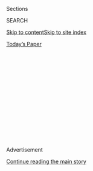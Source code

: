 <div id="app">

<div>

<div>

<div>

<div class="NYTAppHideMasthead css-1q2w90k e1suatyy0">

<div class="section css-ui9rw0 e1suatyy2">

<div class="css-eph4ug er09x8g0">

<div class="css-6n7j50">

</div>

<span class="css-1dv1kvn">Sections</span>

<div class="css-10488qs">

<span class="css-1dv1kvn">SEARCH</span>

</div>

[Skip to content](#site-content)[Skip to site index](#site-index)

</div>

<div class="css-10698na e1huz5gh0">

</div>

</div>

<div id="masthead-bar-one" class="section hasLinks css-15hmgas e1csuq9d3">

<div class="css-uqyvli e1csuq9d0">

</div>

<div class="css-1uqjmks e1csuq9d1">

</div>

<div class="css-9e9ivx">

[](https://myaccount.nytimes.com/auth/login?response_type=cookie&client_id=vi)

</div>

<div class="css-1bvtpon e1csuq9d2">

[Today’s Paper](https://www.nytimes.com/section/todayspaper)

</div>

</div>

</div>

</div>

<div data-aria-hidden="false">

<div id="site-content" role="main">

<div>

<div class="css-1aor85t" style="opacity:0.000000001;z-index:-1;visibility:hidden">

<div class="css-1hqnpie">

<div class="css-epjblv">

<span class="css-17xtcya">[Opinion](/section/opinion)</span><span class="css-x15j1o">|</span><span class="css-fwqvlz">Roger
Cohen: The Outcry Over ‘Both Sides’ Journalism</span>

</div>

<div class="css-k008qs">

<div class="css-1iwv8en">

<span class="css-18z7m18"></span>

<div>

</div>

</div>

<span class="css-1n6z4y">https://nyti.ms/37peyS8</span>

<div class="css-1705lsu">

<div class="css-4xjgmj">

<div class="css-4skfbu" role="toolbar" data-aria-label="Social Media Share buttons, Save button, and Comments Panel with current comment count" data-testid="share-tools">

  - 
  - 
  - 
  - 
    
    <div class="css-6n7j50">
    
    </div>

  - 
  - 

</div>

</div>

</div>

</div>

</div>

</div>

<div id="NYT_TOP_BANNER_REGION" class="css-13pd83m">

</div>

<div id="top-wrapper" class="css-1sy8kpn">

<div id="top-slug" class="css-l9onyx">

Advertisement

</div>

[Continue reading the main story](#after-top)

<div class="ad top-wrapper" style="text-align:center;height:100%;display:block;min-height:250px">

<div id="top" class="place-ad" data-position="top" data-size-key="top">

</div>

</div>

<div id="after-top">

</div>

</div>

<div>

<div class="css-v5btjw etb61u70">

<div class="css-v05ibm etb61u71">

[Opinion](/section/opinion)

</div>

</div>

<div id="sponsor-wrapper" class="css-1hyfx7x">

<div id="sponsor-slug" class="css-19vbshk">

Supported by

</div>

[Continue reading the main story](#after-sponsor)

<div id="sponsor" class="ad sponsor-wrapper" style="text-align:center;height:100%;display:block">

</div>

<div id="after-sponsor">

</div>

</div>

<div class="css-186x18t">

</div>

<div class="css-1vkm6nb ehdk2mb0">

# Roger Cohen: The Outcry Over ‘Both Sides’ Journalism

</div>

Moral clarity or only one acceptable truth?

<div class="css-18e8msd">

<div class="css-vp77d3 epjyd6m0">

<div class="css-1p10dcb ey68jwv0" data-aria-hidden="true">

[![Roger
Cohen](https://static01.nyt.com/images/2014/11/01/opinion/cohen-circular/cohen-circular-thumbLarge-v6.png
"Roger Cohen")](https://www.nytimes.com/by/roger-cohen)

</div>

<div class="css-1baulvz">

By [<span class="css-1baulvz last-byline" itemprop="name">Roger
Cohen</span>](https://www.nytimes.com/by/roger-cohen)

<div class="css-8atqhb">

Opinion Columnist

</div>

</div>

</div>

  - June 12, 2020

  - 
    
    <div class="css-4xjgmj">
    
    <div class="css-d8bdto" role="toolbar" data-aria-label="Social Media Share buttons, Save button, and Comments Panel with current comment count" data-testid="share-tools">
    
      - 
      - 
      - 
      - 
        
        <div class="css-6n7j50">
        
        </div>
    
      - 
      - 
    
    </div>
    
    </div>

</div>

<div class="css-79elbk" data-testid="photoviewer-wrapper">

<div class="css-z3e15g" data-testid="photoviewer-wrapper-hidden">

</div>

<div class="css-1a48zt4 ehw59r15" data-testid="photoviewer-children">

![<span class="css-cnj6d5 e1z0qqy90" itemprop="copyrightHolder"><span class="css-1ly73wi e1tej78p0">Credit...</span><span><span>Haruka
Sakaguchi for The New York
Times</span></span></span>](https://static01.nyt.com/images/2020/06/12/opinion/12cohen1/merlin_163995072_58ccd301-1f57-42f5-a57e-b806e18b4fba-articleLarge.jpg?quality=75&auto=webp&disable=upscale)

</div>

</div>

</div>

<div class="section meteredContent css-1r7ky0e" name="articleBody" itemprop="articleBody">

<div class="css-1fanzo5 StoryBodyCompanionColumn">

<div class="css-53u6y8">

*The acting editorial page editor, Kathleen Kingsbury,* [*wrote about
the
decision*](https://www.nytimes.com/2020/06/12/opinion/tom-cotton-new-york-times.html)
*to publish our writers’ responses to the Tom Cotton Op-Ed in Friday’s
edition of our Opinion Today newsletter.*

-----

I have never believed much in the notion of journalistic “objectivity.”
We all bring our individual sensibilities to bear on what we write.
Great journalism involves the head and the heart, the lucidity to think
and the passion to feel, the two in balance.

If you have lived a privileged white life, as I have, you can and must
make the effort to understand what it is to have lived an oppressed
black life, to know what it’s like to walk into a building and be asked
if you are the help, to see the police not as protector but threat, to
know that some view your life as cheap.

</div>

</div>

<div class="css-1fanzo5 StoryBodyCompanionColumn">

<div class="css-53u6y8">

In all the places I have worked, from South Africa, where I had spent my
infancy, to Nigeria, to Brazil, I have tried to do that, writing stories
about injustice and the ravages of misery. But I cannot inhabit the
minds of the subjects of those pieces, however hard I tried.

</div>

</div>

<div>

</div>

<div class="css-1fanzo5 StoryBodyCompanionColumn">

<div class="css-53u6y8">

If I have always been skeptical of objectivity I have always believed in
fairness. That is to say, in the attempt to speak to people on both
sides of a question, to report your way to some approximation of the
truth by filtering diverse views.

That is what distinguishes a journalist. Heading toward the storm in the
opposite direction from the crowd, seeking understanding by being there,
in Jerusalem and Gaza, in Tehran and Washington, in Cape Town and
Khayelitsha. Bearing witness involves looking into the eye of strangers
whose lives and ideas seem irreconcilable.

“I’m a writer,” James Baldwin wrote. “I like doing things alone.” To be
alone on deadline is the journalist’s lot, facing the many-faceted world
and seeking the means to render it, as closely as possible, knowing that
something in the quiver of life is always ineffable and will slip
through the cracks.

</div>

</div>

<div class="css-1fanzo5 StoryBodyCompanionColumn">

<div class="css-53u6y8">

When, in Sarajevo, I covered the war in Bosnia and watched lives blown
away daily by indiscriminate Serb shelling, I made the effort to cross
the lines to speak to the nationalist leaders who had twisted Serbian
victimhood into a license for mass murder of Bosnian Muslims.

Gen. Ratko Mladic and Radovan Karadzic, both since convicted of genocide
by an international court, were delirious in the belief that the Muslims
were the old Ottoman Turk enemy, that the Serbs were victims not
perpetrators. History, I learned, can illuminate but also blind.

These men were heinous. Should I have spoken to them? I thought the
quest for understanding demanded it. I don’t think I was objective. My
goal was to describe evil.

Today, a quarter-century later, journalists inhabit a historical fault
line. There is a movement in people’s minds. The ancien régime is
crumbling, and when that happens there are decapitations.

The shift was well captured by Wesley Lowery, a black journalist who
left The Washington Post after he clashed with the paper’s white
executive editor, Marty Baron, over The Post’s social media policy and,
more broadly, what constitutes “journalistic integrity.” Lowery, as
[reported by my colleague Ben
Smith,](https://www.nytimes.com/2020/06/07/business/media/new-york-times-washington-post-protests.html)
[tweeted](https://twitter.com/WesleyLowery/status/1268366363359354885)
in early June that:

“American view-from-nowhere, ‘objectivity’-obsessed, both-sides
journalism is a failed experiment. … We need to rebuild our industry as
one that operates from a place of moral clarity.”

I still believe in both-sides journalism. “A place of moral clarity” can
easily mean there is only one truth, and if you deviate from it, you are
done for. The liberal idea that freedom is served by open debate, even
with people holding repugnant views, is worth defending. If conformity
wins, democracy dies.

Lowery’s tweet came in response to The Times’s publication of an Op-Ed
by Senator Tom Cotton calling for the deployment of troops to quell
civil unrest as demonstrators took to the streets, enraged by the
killing of George Floyd, a black man, by a white police officer. The
piece was odious; the editorial process behind it, flawed. A staff
outcry ensued, driven in part by the view that the article was directly
threatening, especially to African-American journalists. This led to the
resignation of James Bennet, the former editorial page editor, and to
the paper saying that publishing the piece was a mistake.

</div>

</div>

<div class="css-1fanzo5 StoryBodyCompanionColumn">

<div class="css-53u6y8">

Cotton’s dangerous views are supported by millions of Americans,
including Trump. If he is not publishable — and, in the current climate,
I believe that even flawlessly executed his Op-Ed would have provoked
fury at The Times — then an old liberal journalistic consensus is
waning. That feels ominous.

Speaking of truth, I was Bennet’s boss when he covered the Second
Intifada with extraordinary bravery and aplomb. He was mine until a few
days ago. He is a man of exceptional honor and decency, humanity and
sensitivity — a thoughtful, progressive, nuanced, open-minded colleague
for over two decades, “journalistic integrity” personified. This is a
terrible loss.

I also recognize another truth: that the Floyd killing illustrated that
racism in the United States is systemic, and white-dominated American
newsrooms are ill-equipped to deal with this reality because only more
diversity can capture multiple perspectives.

</div>

</div>

<div>

</div>

<div class="css-1fanzo5 StoryBodyCompanionColumn">

<div class="css-53u6y8">

*The Times is committed to publishing* [*a diversity of
letters*](https://www.nytimes.com/2019/01/31/opinion/letters/letters-to-editor-new-york-times-women.html)
*to the editor. We’d like to hear what you think about this or any of
our articles. Here are some*
[*tips*](https://help.nytimes.com/hc/en-us/articles/115014925288-How-to-submit-a-letter-to-the-editor)*.
And here’s our email:*
[*letters@nytimes.com*](mailto:letters@nytimes.com)*.*

*Follow The New York Times Opinion section on*
[*Facebook*](https://www.facebook.com/nytopinion)*,* [*Twitter
(@NYTopinion)*](http://twitter.com/NYTOpinion) *and*
[*Instagram*](https://www.instagram.com/nytopinion/)*.*

</div>

</div>

</div>

<div>

</div>

<div>

</div>

<div>

</div>

<div>

<div id="bottom-wrapper" class="css-1ede5it">

<div id="bottom-slug" class="css-l9onyx">

Advertisement

</div>

[Continue reading the main story](#after-bottom)

<div id="bottom" class="ad bottom-wrapper" style="text-align:center;height:100%;display:block;min-height:90px">

</div>

<div id="after-bottom">

</div>

</div>

</div>

</div>

</div>

## Site Index

<div>

</div>

## Site Information Navigation

  - [© <span>2020</span> <span>The New York Times
    Company</span>](https://help.nytimes.com/hc/en-us/articles/115014792127-Copyright-notice)

<!-- end list -->

  - [NYTCo](https://www.nytco.com/)
  - [Contact
    Us](https://help.nytimes.com/hc/en-us/articles/115015385887-Contact-Us)
  - [Work with us](https://www.nytco.com/careers/)
  - [Advertise](https://nytmediakit.com/)
  - [T Brand Studio](http://www.tbrandstudio.com/)
  - [Your Ad
    Choices](https://www.nytimes.com/privacy/cookie-policy#how-do-i-manage-trackers)
  - [Privacy](https://www.nytimes.com/privacy)
  - [Terms of
    Service](https://help.nytimes.com/hc/en-us/articles/115014893428-Terms-of-service)
  - [Terms of
    Sale](https://help.nytimes.com/hc/en-us/articles/115014893968-Terms-of-sale)
  - [Site Map](https://spiderbites.nytimes.com)
  - [Help](https://help.nytimes.com/hc/en-us)
  - [Subscriptions](https://www.nytimes.com/subscription?campaignId=37WXW)

</div>

</div>

</div>

</div>
